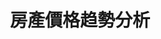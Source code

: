 ---
title: "房產價格趋勢分析"
video_id: "wQ3p3rqWaCk"
shorts_url: "https://youtube.com/shorts/wQ3p3rqWaCk?si=ayixw7Yqa6gVBTjY"
thumbnail: "https://img.youtube.com/vi/wQ3p3rqWaCk/hqdefault.jpg"
published: true
order: 4
---